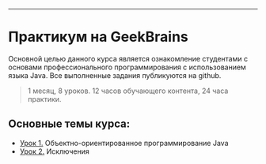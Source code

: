 ___

# Практикум на GeekBrains
Основной целью данного курса является ознакомление студентами с основами профессионального программирования с использованием языка Java.
Все выполненные задания публикуются на github.

> 1 месяц, 8 уроков. 12 часов обучающего контента, 24 часа практики.

## Основные темы курса:
* [Урок 1.](https://github.com/khubulovi/java-advanced-level/tree/master/src/lesson1) Объектно-ориентированное программирование Java
* [Урок 2.](https://github.com/khubulovi/java-advanced-level/tree/master/src/lesson2) Исключения
